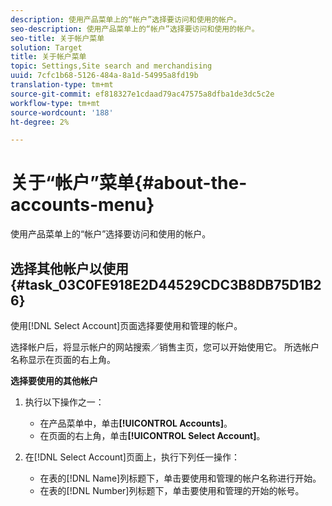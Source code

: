 ```yaml
---
description: 使用产品菜单上的“帐户”选择要访问和使用的帐户。
seo-description: 使用产品菜单上的“帐户”选择要访问和使用的帐户。
seo-title: 关于帐户菜单
solution: Target
title: 关于帐户菜单
topic: Settings,Site search and merchandising
uuid: 7cfc1b68-5126-484a-8a1d-54995a8fd19b
translation-type: tm+mt
source-git-commit: ef818327e1cdaad79ac47575a8dfba1de3dc5c2e
workflow-type: tm+mt
source-wordcount: '188'
ht-degree: 2%

---
```



# 关于“帐户”菜单{#about-the-accounts-menu}

使用产品菜单上的“帐户”选择要访问和使用的帐户。

## 选择其他帐户以使用{#task_03C0FE918E2D44529CDC3B8DB75D1B26}

使用[!DNL Select Account]页面选择要使用和管理的帐户。

<!-- 

t_selecting_a_different_account_to_use.xml

 -->

选择帐户后，将显示帐户的网站搜索／销售主页，您可以开始使用它。 所选帐户名称显示在页面的右上角。

**选择要使用的其他帐户**

1. 执行以下操作之一：

   * 在产品菜单中，单击&#x200B;**[!UICONTROL Accounts]**。
   * 在页面的右上角，单击&#x200B;**[!UICONTROL Select Account]**。

1. 在[!DNL Select Account]页面上，执行下列任一操作：

   * 在表的[!DNL Name]列标题下，单击要使用和管理的帐户名称进行开始。
   * 在表的[!DNL Number]列标题下，单击要使用和管理的开始的帐号。

